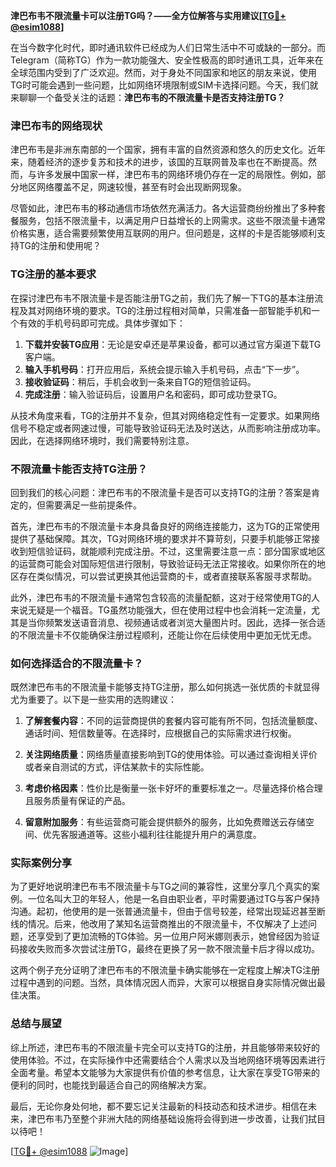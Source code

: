 **津巴布韦不限流量卡可以注册TG吗？——全方位解答与实用建议[[TG💪+ @esim1088](https://t.me/s/esim1088)]**

在当今数字化时代，即时通讯软件已经成为人们日常生活中不可或缺的一部分。而Telegram（简称TG）作为一款功能强大、安全性极高的即时通讯工具，近年来在全球范围内受到了广泛欢迎。然而，对于身处不同国家和地区的朋友来说，使用TG时可能会遇到一些问题，比如网络环境限制或SIM卡选择问题。今天，我们就来聊聊一个备受关注的话题：**津巴布韦的不限流量卡是否支持注册TG？**

### 津巴布韦的网络现状

津巴布韦是非洲东南部的一个国家，拥有丰富的自然资源和悠久的历史文化。近年来，随着经济的逐步复苏和技术的进步，该国的互联网普及率也在不断提高。然而，与许多发展中国家一样，津巴布韦的网络环境仍存在一定的局限性。例如，部分地区网络覆盖不足，网速较慢，甚至有时会出现断网现象。

尽管如此，津巴布韦的移动通信市场依然充满活力。各大运营商纷纷推出了多种套餐服务，包括不限流量卡，以满足用户日益增长的上网需求。这些不限流量卡通常价格实惠，适合需要频繁使用互联网的用户。但问题是，这样的卡是否能够顺利支持TG的注册和使用呢？

### TG注册的基本要求

在探讨津巴布韦不限流量卡是否能注册TG之前，我们先了解一下TG的基本注册流程及其对网络环境的要求。TG的注册过程相对简单，只需准备一部智能手机和一个有效的手机号码即可完成。具体步骤如下：

1. **下载并安装TG应用**：无论是安卓还是苹果设备，都可以通过官方渠道下载TG客户端。
2. **输入手机号码**：打开应用后，系统会提示输入手机号码，点击“下一步”。
3. **接收验证码**：稍后，手机会收到一条来自TG的短信验证码。
4. **完成注册**：输入验证码后，设置用户名和密码，即可成功登录TG。

从技术角度来看，TG的注册并不复杂，但其对网络稳定性有一定要求。如果网络信号不稳定或者网速过慢，可能导致验证码无法及时送达，从而影响注册成功率。因此，在选择网络环境时，我们需要特别注意。

### 不限流量卡能否支持TG注册？

回到我们的核心问题：津巴布韦的不限流量卡是否可以支持TG的注册？答案是肯定的，但需要满足一些前提条件。

首先，津巴布韦的不限流量卡本身具备良好的网络连接能力，这为TG的正常使用提供了基础保障。其次，TG对网络环境的要求并不算苛刻，只要手机能够正常接收到短信验证码，就能顺利完成注册。不过，这里需要注意一点：部分国家或地区的运营商可能会对国际短信进行限制，导致验证码无法正常接收。如果你所在的地区存在类似情况，可以尝试更换其他运营商的卡，或者直接联系客服寻求帮助。

此外，津巴布韦的不限流量卡通常包含较高的流量配额，这对于经常使用TG的人来说无疑是一个福音。TG虽然功能强大，但在使用过程中也会消耗一定流量，尤其是当你频繁发送语音消息、视频通话或者浏览大量图片时。因此，选择一张合适的不限流量卡不仅能确保注册过程顺利，还能让你在后续使用中更加无忧无虑。

### 如何选择适合的不限流量卡？

既然津巴布韦的不限流量卡能够支持TG注册，那么如何挑选一张优质的卡就显得尤为重要了。以下是一些实用的选购建议：

1. **了解套餐内容**：不同的运营商提供的套餐内容可能有所不同，包括流量额度、通话时间、短信数量等。在选择时，应根据自己的实际需求进行权衡。
   
2. **关注网络质量**：网络质量直接影响到TG的使用体验。可以通过查询相关评价或者亲自测试的方式，评估某款卡的实际性能。
   
3. **考虑价格因素**：性价比是衡量一张卡好坏的重要标准之一。尽量选择价格合理且服务质量有保证的产品。
   
4. **留意附加服务**：有些运营商可能会提供额外的服务，比如免费赠送云存储空间、优先客服通道等。这些小福利往往能提升用户的满意度。

### 实际案例分享

为了更好地说明津巴布韦不限流量卡与TG之间的兼容性，这里分享几个真实的案例。一位名叫大卫的年轻人，他是一名自由职业者，平时需要通过TG与客户保持沟通。起初，他使用的是一张普通流量卡，但由于信号较差，经常出现延迟甚至断线的情况。后来，他改用了某知名运营商推出的不限流量卡，不仅解决了上述问题，还享受到了更加流畅的TG体验。另一位用户阿米娜则表示，她曾经因为验证码接收失败而多次尝试注册TG，最终在更换了另一款不限流量卡后才得以成功。

这两个例子充分证明了津巴布韦的不限流量卡确实能够在一定程度上解决TG注册过程中遇到的问题。当然，具体情况因人而异，大家可以根据自身实际情况做出最佳决策。

### 总结与展望

综上所述，津巴布韦的不限流量卡完全可以支持TG的注册，并且能够带来较好的使用体验。不过，在实际操作中还需要结合个人需求以及当地网络环境等因素进行全面考量。希望本文能够为大家提供有价值的参考信息，让大家在享受TG带来的便利的同时，也能找到最适合自己的网络解决方案。

最后，无论你身处何地，都不要忘记关注最新的科技动态和技术进步。相信在未来，津巴布韦乃至整个非洲大陆的网络基础设施将会得到进一步改善，让我们拭目以待吧！

[[TG💪+ @esim1088](https://t.me/s/esim1088) ![Image](https://i.postimg.cc/4NQfJmqS/Snipaste-2025-05-13-00-14-12.png)]